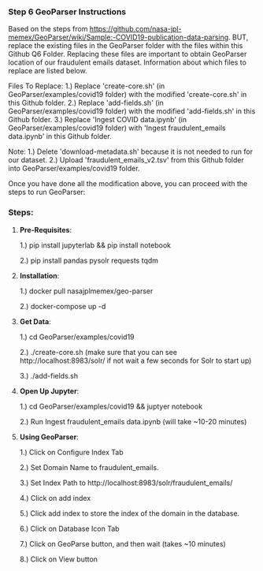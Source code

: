 ### Step 6 GeoParser Instructions
Based on the steps from https://github.com/nasa-jpl-memex/GeoParser/wiki/Sample:-COVID19-publication-data-parsing. BUT, replace the existing files in the GeoParser folder with the files within this Github Q6 Folder. Replacing these files are important to obtain GeoParser location of our fraudulent emails dataset. Information about which files to replace are listed below.

Files To Replace:
1.) Replace 'create-core.sh' (in GeoParser/examples/covid19 folder) with the modified 'create-core.sh' in this Github folder. 
2.) Replace 'add-fields.sh' (in GeoParser/examples/covid19 folder) with the modified 'add-fields.sh' in this Github folder. 
3.) Replace 'Ingest COVID data.ipynb' (in GeoParser/examples/covid19 folder) with 'Ingest fraudulent_emails data.ipynb' in this Github folder. 

Note:
1.) Delete 'download-metadata.sh' because it is not needed to run for our dataset. 
2.) Upload 'fraudulent_emails_v2.tsv' from this Github folder into GeoParser/examples/covid19 folder.

Once you have done all the modification above, you can proceed with the steps to run GeoParser:

### Steps:
1. **Pre-Requisites**:
    
    1.) pip install jupyterlab && pip install notebook
    
    2.) pip install pandas pysolr requests tqdm

2. **Installation**:
    
    1.) docker pull nasajplmemex/geo-parser
    
    2.) docker-compose up -d


3. **Get Data**:

    1.) cd GeoParser/examples/covid19
    
    
    2.) ./create-core.sh (make sure that you can see http://localhost:8983/solr/ if not wait a few seconds for Solr to start up)
    
    3.) ./add-fields.sh 


4. **Open Up Jupyter**:
    
    1.) cd GeoParser/examples/covid19 && juptyer notebook

    2.) Run Ingest fraudulent_emails data.ipynb (will take ~10-20 minutes)


5. **Using GeoParser**:

    1.) Click on Configure Index Tab

    2.) Set Domain Name to fraudulent_emails.
    
    3.) Set Index Path to http://localhost:8983/solr/fraudulent_emails/
    
    4.) Click on add index

    5.) Click add index to store the index of the domain in the database.

    6.) Click on Database Icon Tab

    7.) Click on GeoParse button, and then wait (takes ~10 minutes)

    8.) Click on View button
